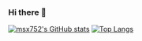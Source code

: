 ### Hi there 👋

<!--
**msx752/msx752** is a ✨ _special_ ✨ repository because its `README.md` (this file) appears on your GitHub profile.

Here are some ideas to get you started:

- 🔭 I’m currently working on ...
- 🌱 I’m currently learning ...
- 👯 I’m looking to collaborate on ...
- 🤔 I’m looking for help with ...
- 💬 Ask me about ...
- 📫 How to reach me: ...
- 😄 Pronouns: ...
- ⚡ Fun fact: ...
-->
[![msx752's GitHub stats](https://github-readme-stats.vercel.app/api?username=msx752&count_private=true&include_all_commits=true&hide=contribs&show_icons=true&theme=dark)](https://github.com/msx752)
[![Top Langs](https://github-readme-stats.vercel.app/api/top-langs/?username=msx752&exclude_repo=msx752.github.io,free-for-dev&layout=compact&langs_count=8&theme=dark)](https://github.com/msx752)

